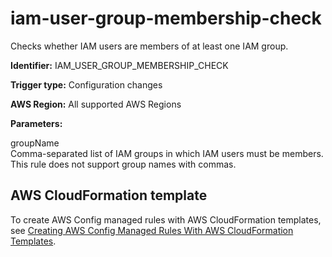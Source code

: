 # iam\-user\-group\-membership\-check<a name="iam-user-group-membership-check"></a>

Checks whether IAM users are members of at least one IAM group\.

**Identifier:** IAM\_USER\_GROUP\_MEMBERSHIP\_CHECK

**Trigger type:** Configuration changes

**AWS Region:** All supported AWS Regions 

**Parameters:**

 groupName   
Comma\-separated list of IAM groups in which IAM users must be members\.  
This rule does not support group names with commas\.

## AWS CloudFormation template<a name="w24aac11c29c17d211c15"></a>

To create AWS Config managed rules with AWS CloudFormation templates, see [Creating AWS Config Managed Rules With AWS CloudFormation Templates](aws-config-managed-rules-cloudformation-templates.md)\. 